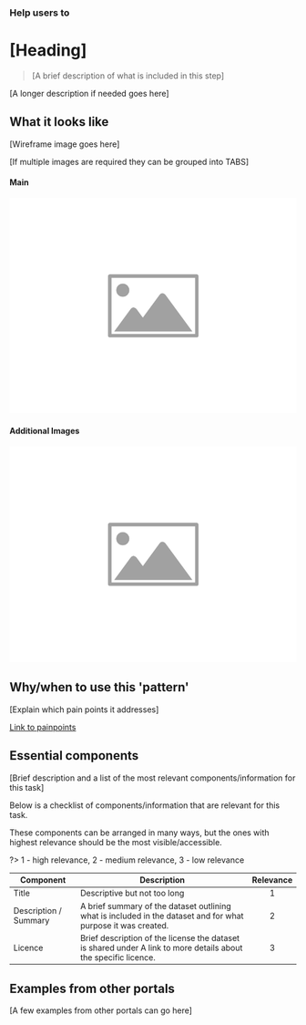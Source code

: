 ### Help users to
# [Heading]

> [A brief description of what is included in this step]

[A longer description if needed goes here]

## What it looks like

[Wireframe image goes here]

[If multiple images are required they can be grouped into TABS]

<!-- tabs:start -->

#### **Main**

![Explore - Home](../../_media/placeholder-image.png)

#### **Additional Images**

![Explore - Home](../../_media/placeholder-image.png)

<!-- tabs:end -->

## Why/when to use this 'pattern'

[Explain which pain points it addresses]

<p class="link1"><a href="#/main-content/introduction?id=_2-search-within-data-portal" >Link to painpoints</a></p>

## Essential components

[Brief description and a list of the most relevant components/information for this task]

Below is a checklist of components/information that are relevant for this task.

These components can be arranged in many ways, but the ones with highest relevance should be the most visible/accessible.

?> 1 - high relevance, 2 - medium relevance, 3 - low relevance

<!-- Table of component start -->

| Component             | Description                                                                                                     |  Relevance |
|-----------------------|-----------------------------------------------------------------------------------------------------------------|:----------:|
| Title                 | Descriptive but not too long                                                                                    |     1      |
| Description / Summary | A brief summary of the dataset outlining what is included in the dataset and for what purpose it was created.   |     2      |
| Licence               | Brief description of the license the dataset is shared under A link to more details about the specific licence. |     3      |


## Examples from other portals

[A few examples from other portals can go here]

